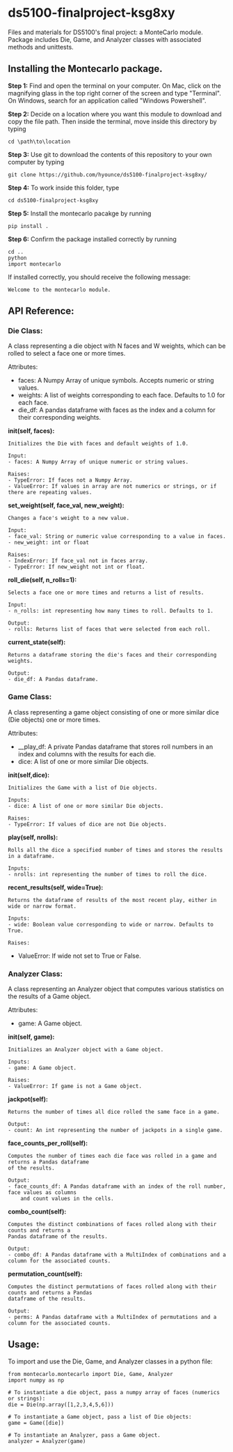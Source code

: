 # ds5100-finalproject-ksg8xy
Files and materials for DS5100's final project: a MonteCarlo module. Package includes Die, Game, and Analyzer classes with associated methods and unittests. 

## Installing the Montecarlo package. 
**Step 1:** Find and open the terminal on your computer. On Mac, click on the magnifying glass in the top right corner of the screen and type "Terminal". On Windows, search for an application called "Windows Powershell".

**Step 2:** Decide on a location where you want this module to download and copy the file path. Then inside the terminal, move inside this directory by typing
```
cd \path\to\location
```
**Step 3:** Use git to download the contents of this repository to your own computer by typing
```
git clone https://github.com/hyounce/ds5100-finalproject-ksg8xy/
```
**Step 4:** To work inside this folder, type
```
cd ds5100-finalproject-ksg8xy
```
**Step 5:** Install the montecarlo pacakge by running
```
pip install .
```
**Step 6:** Confirm the package installed correctly by running
```
cd ..
python
import montecarlo
```
If installed correctly, you should receive the following message: 
```
Welcome to the montecarlo module.
```

## API Reference: 

### Die Class:
A class representing a die object with N faces and W weights, which can be rolled to select a face one or more times.

Attributes: 
  - faces: A Numpy Array of unique symbols. Accepts numeric or string values.
  - weights: A list of weights corresponding to each face. Defaults to 1.0 for each face.
  - die_df: A pandas dataframe with faces as the index and a column for their corresponding weights.

**__init__(self, faces):**
  
    Initializes the Die with faces and default weights of 1.0. 
    
    Input:
    - faces: A Numpy Array of unique numeric or string values. 
    
    Raises:
    - TypeError: If faces not a Numpy Array.
    - ValueError: If values in array are not numerics or strings, or if there are repeating values.

**set_weight(self, face_val, new_weight):**

    Changes a face's weight to a new value.
  
    Input:
    - face_val: String or numeric value corresponding to a value in faces.
    - new_weight: int or float
  
    Raises:
    - IndexError: If face_val not in faces array.
    - TypeError: If new_weight not int or float.

**roll_die(self, n_rolls=1):**
  
    Selects a face one or more times and returns a list of results.
  
    Input:
    - n_rolls: int representing how many times to roll. Defaults to 1.
  
    Output:
    - rolls: Returns list of faces that were selected from each roll.

**current_state(self):**

    Returns a dataframe storing the die's faces and their corresponding weights.
  
    Output:
    - die_df: A Pandas dataframe.

### Game Class: 
A class representing a game object consisting of one or more similar dice (Die objects) one or more times.

Attributes:
  - __play_df: A private Pandas dataframe that stores roll numbers in an index and 
      columns with the results for each die.
  - dice: A list of one or more similar Die objects.

**__init__(self,dice):**

    Initializes the Game with a list of Die objects.
  
    Inputs: 
    - dice: A list of one or more similar Die objects.
  
    Raises:
    - TypeError: If values of dice are not Die objects.

**play(self, nrolls):**

    Rolls all the dice a specified number of times and stores the results in a dataframe.
  
    Inputs:
    - nrolls: int representing the number of times to roll the dice.

**recent_results(self, wide=True):**
  
    Returns the dataframe of results of the most recent play, either in wide or narrow format.
  
    Inputs:
    - wide: Boolean value corresponding to wide or narrow. Defaults to True.
  
    Raises:
  - ValueError: If wide not set to True or False.

### Analyzer Class: 
A class representing an Analyzer object that computes various statistics on the results of a Game object.

Attributes: 
  - game: A Game object. 
    
**__init__(self, game):**

    Initializes an Analyzer object with a Game object.
  
    Inputs:
    - game: A Game object. 
  
    Raises:
    - ValueError: If game is not a Game object.

**jackpot(self):**

    Returns the number of times all dice rolled the same face in a game. 
    
    Output:
    - count: An int representing the number of jackpots in a single game.

**face_counts_per_roll(self):**

    Computes the number of times each die face was rolled in a game and returns a Pandas dataframe
    of the results. 
  
    Output:
    - face_counts_df: A Pandas dataframe with an index of the roll number, face values as columns
        and count values in the cells.

**combo_count(self):**

    Computes the distinct combinations of faces rolled along with their counts and returns a 
    Pandas dataframe of the results. 
  
    Output:
    - combo_df: A Pandas dataframe with a MultiIndex of combinations and a column for the associated counts.

**permutation_count(self):**
  
    Computes the distinct permutations of faces rolled along with their counts and returns a Pandas
    dataframe of the results. 
  
    Output: 
    - perms: A Pandas dataframe with a MultiIndex of permutations and a column for the associated counts. 

## Usage:
To import and use the Die, Game, and Analyzer classes in a python file: 
```
from montecarlo.montecarlo import Die, Game, Analyzer
import numpy as np

# To instantiate a die object, pass a numpy array of faces (numerics or strings):
die = Die(np.array([1,2,3,4,5,6]))

# To instantiate a Game object, pass a list of Die objects:
game = Game([die])

# To instantiate an Analyzer, pass a Game object.
analyzer = Analyzer(game)
